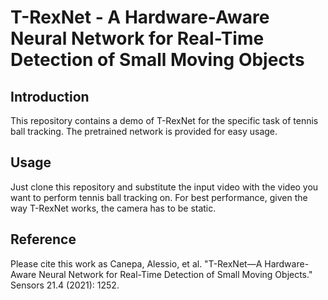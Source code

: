 # T-RexNet - A Hardware-Aware Neural Network for Real-Time Detection of Small Moving Objects

## Introduction
This repository contains a demo of T-RexNet for the specific task of tennis ball tracking.
The pretrained network is provided for easy usage.

## Usage
Just clone this repository and substitute the input video with the video you want to perform tennis ball tracking on.
For best performance, given the way T-RexNet works, the camera has to be static.

## Reference
Please cite this work as Canepa, Alessio, et al. "T-RexNet—A Hardware-Aware Neural Network for Real-Time Detection of Small Moving Objects." Sensors 21.4 (2021): 1252.
